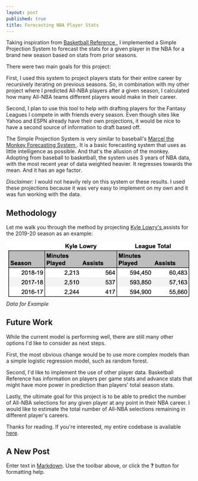 ```yaml
---
layout: post
published: true
title: Forecasting NBA Player Stats
---
```

Taking inspiration from <a target="_blank" href="https://www.basketball-reference.com/">Basketball Reference </a>, I implemented a Simple Projection System to forecast the stats for a given player in the NBA for a brand new season based on stats from prior seasons.

There were two main goals for this project:

First, I used this system to project players stats for their entire career by recursively iterating on previous seasons. So, in combination with my other project where I predicted All-NBA players after a given season, I calculated how many All-NBA teams different players would make in their career.

Second, I plan to use this tool to help with drafting players for the Fantasy Leagues I compete in with friends every season. Even though sites like Yahoo and ESPN already have their own projections, it would be nice to have a second source of information to draft based off.

The Simple Projection System is very similar to baseball's <a target="_blank" href="http://www.tangotiger.net/marcel/">Marcel the Monkey Forecasting System </a>. It is a basic forecasting system that uses as little intelligence as possible. And that's the allusion of the monkey. Adopting from baseball to basketball, the system uses 3 years of NBA data, with the most recent year of data weighted heavier. It regresses towards the mean. And it has an age factor.

*Disclaimer:* I would not heavily rely on this system or these results. I used these projections because it was very easy to implement on my own and it was fun working with the data.

## Methodology

Let me walk you through the method by projecting <a target="_blank" href="https://www.basketball-reference.com/players/l/lowryky01.html">Kyle Lowry's </a> assists for the 2019-20 season as an example:

![Data: Kyle Lowry Assists](/img/kyle_lowry_ast.png)
*Data for Example*



## Future Work

While the current model is performing well, there are still many other options I'd like to consider as next steps.

First, the most obvious change would be to use more complex models than a simple logistic regression model, such as random forest.

Second, I'd like to implement the use of other player data. Basketball Reference has information on players per game stats and advance stats that might have more power in prediction than players' total season stats.

Lastly, the ultimate goal for this project is to be able to predict the number of All-NBA selections for any given player at any point in their NBA career. I would like to estimate the total number of All-NBA selections remaining in different player's careers.

Thanks for reading. If you're interested, my entire codebase is available <a target="_blank" href="https://github.com/dktlee/dylanlee/tree/master/all-nba_predictions">here</a>.
## A New Post

Enter text in [Markdown](http://daringfireball.net/projects/markdown/). Use the toolbar above, or click the **?** button for formatting help.
